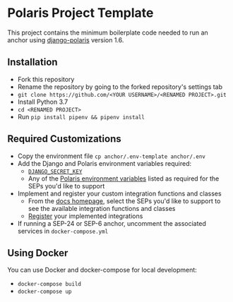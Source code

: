 # Polaris Project Template

This project contains the minimum boilerplate code needed to run an anchor using [django-polaris](https://https://github.com/stellar/django-polaris) version 1.6.

## Installation

* Fork this repository
* Rename the repository by going to the forked repository's settings tab
* `git clone https://github.com/<YOUR USERNAME>/<RENAMED PROJECT>.git`
* Install Python 3.7
* `cd <RENAMED PROJECT>`
* Run `pip install pipenv && pipenv install`

## Required Customizations

* Copy the environment file `cp anchor/.env-template anchor/.env`
* Add the Django and Polaris environment variables required:
    - [`DJANGO_SECRET_KEY`](https://docs.djangoproject.com/en/2.2/ref/settings/#std:setting-SECRET_KEY)
    - Any of the [Polaris environment variables](https://django-polaris.readthedocs.io/en/v1.6.0/#environment-variables) listed as required for the SEPs you'd like to support
* Implement and register your custom integration functions and classes
    - From the [docs homepage](https://django-polaris.readthedocs.io/en/v1.6.0/), select the SEPs you'd like to support to see the available integration functions and classes
    - [Register](https://django-polaris.readthedocs.io/en/v1.6.0/register_integrations/index.html) your implemented integrations
* If running a SEP-24 or SEP-6 anchor, uncomment the associated services in `docker-compose.yml`


## Using Docker

You can use Docker and docker-compose for local development:

* `docker-compose build`
* `docker-compose up`

